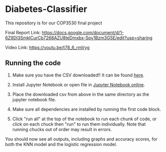 # Diabetes-Classifier
This repository is for our COP3530 final project

Final Report Link: https://docs.google.com/document/d/1-6Z9DI3SmklCurCb7268AZU8teDmxbx-Spy1Bzm3G5E/edit?usp=sharing

Video Link: https://youtu.be/t78_6_rmVyg

## Running the code

1. Make sure you have the CSV downloaded!!
It can be found [here](https://www.kaggle.com/datasets/ziya07/diabetes-clinical-dataset100k-rows?resource=download).

2. Install Jupyter Notebook or open file in [Jupyter Notebook online](https://jupyter.org/try-jupyter/notebooks/?path=notebooks/Intro.ipynb).

3. Place the downloaded csv from above in the same directory as the jupyter notebook file.

4. Make sure all dependencies are installed by running the first code block.

5. Click "run all" at the top of the notebook to run each chunk of code, or click on each chuck then "run" to run them individually. Note that running chucks out of order may result in errors.

You should now see all outputs, including graphs and accuracy scores, for both the KNN model and the logistic regression model.